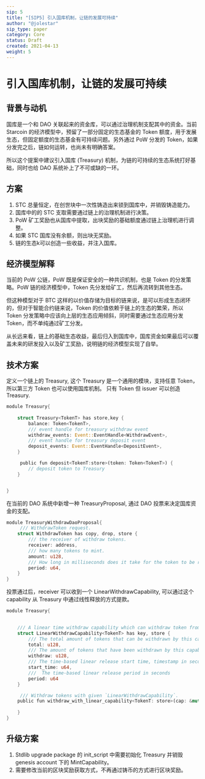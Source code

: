 ```yaml
---
sip: 5
title: "[SIP5] 引入国库机制，让链的发展可持续"
author: "@jolestar"
sip_type: paper
category: Core
status: Draft
created: 2021-04-13
weight: 5
---
```


# 引入国库机制，让链的发展可持续

## 背景与动机

国库是一个和 DAO 关联起来的资金库，可以通过治理机制支配其中的资金。当前 Starcoin 的经济模型中，预留了一部分固定的生态基金的 Token 额度，用于发展生态，但固定额度的生态基金有可持续问题。另外通过 PoW 分发的 Token，如果分发完之后，链如何运转，也尚未有明确答案。

所以这个提案中建议引入国库 (Treasury) 机制，为链的可持续的生态系统打好基础，同时也给 DAO 系统补上了不可或缺的一环。
 
## 方案

1. STC 总量恒定，在创世块中一次性铸造出来锁到国库中，并销毁铸造能力。
2. 国库中的的 STC 支取需要通过链上的治理机制进行决策。
3. PoW 矿工奖励也从国库中提取，出块奖励的基础额度通过链上治理机进行调整。
4. 如果 STC 国库没有余额，则出块无奖励。
5. 链的生态k可以创造一些收益，并注入国库。


## 经济模型解释

当前的 PoW 公链，PoW 既是保证安全的一种共识机制，也是 Token 的分发策略。PoW 链的经济模型中，Token 先分发给矿工，然后再流转到其他生态。

但这种模型对于 BTC 这样的以价值存储为目标的链来说，是可以形成生态闭环的，但对于智能合约链来说，Token 的价值依赖于链上的生态的繁荣，所以 Token 分发策略中应该向上层的生态应用倾斜，同时需要通过生态应用分发 Token，而不单纯通过矿工分发。

从长远来看，链上的基础生态收益，最后归入到国库中，国库资金如果最后可以覆盖未来的研发投入以及矿工奖励，说明链的经济模型实现了自举。


## 技术方案

定义一个链上的 Treasury, 这个 Treasury 是一个通用的模块，支持任意 Token，所以第三方 Token 也可以使用国库机制。 只有 Token 但 issuer 可以创造 Treasury. 


```rust
module Treasury{
    
    struct Treasury<TokenT> has store,key {
        balance: Token<TokenT>,
        /// event handle for treasury withdraw event
        withdraw_events: Event::EventHandle<WithdrawEvent>,
        /// event handle for treasury deposit event
        deposit_events: Event::EventHandle<DepositEvent>,
    }

     public fun deposit<TokenT:store>(token: Token<TokenT>) {
        // deposit token to Treasury 
    }


}
```

在当前的 DAO 系统中新增一种 TreasuryProposal, 通过 DAO 投票来决定国库资金的支配。

```rust
module TreasuryWithdrawDaoProposal{
     /// WithdrawToken request.
    struct WithdrawToken has copy, drop, store {
        /// the receiver of withdraw tokens.
        receiver: address,
        /// how many tokens to mint.
        amount: u128,
        /// How long in milliseconds does it take for the token to be released
        period: u64,
    }
}
```

投票通过后，receiver 可以收到一个 LinearWithdrawCapability, 可以通过这个 capability 从 Treasury 中通过线性释放的方式提款。 

```rust
module Treasury{
    

    /// A linear time withdraw capability which can withdraw token from Treasury in a period by time-based linear release.
    struct LinearWithdrawCapability<TokenT> has key, store {
        /// The total amount of tokens that can be withdrawn by this capability
        total: u128,
        /// The amount of tokens that have been withdrawn by this capability
        withdraw: u128,
        /// The time-based linear release start time, timestamp in seconds.
        start_time: u64,
        ///  The time-based linear release period in seconds
        period: u64
    }

     /// Withdraw tokens with given `LinearWithdrawCapability`.
    public fun withdraw_with_linear_capability<TokenT: store>(cap: &mut LinearWithdrawCapability<TokenT>): Token<TokenT> {
       
    }
}
```

## 升级方案

1. Stdlib upgrade package 的 init_script 中需要初始化 Treasury 并销毁 genesis account 下的 MintCapability。
2. 需要修改当前的区块奖励获取方式，不再通过铸币的方式进行区块奖励。